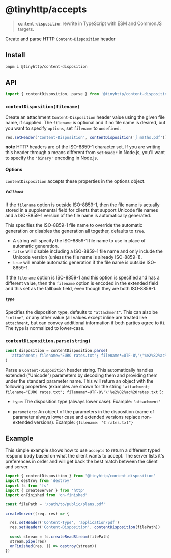 # @tinyhttp/accepts

> [`content-disposition`](https://github.com/jshttp/content-disposition) rewrite in TypeScript with ESM and CommonJS targets.

Create and parse HTTP `Content-Disposition` header

## Install

```sh
pnpm i @tinyhttp/content-disposition
```

## API

```ts
import { contentDisposition, parse } from '@tinyhttp/content-disposition'
```

### `contentDisposition(filename)`

Create an attachment `Content-Disposition` header value using the given file name,
if supplied. The `filename` is optional and if no file name is desired, but you
want to specify `options`, set `filename` to `undefined`.

```js
res.setHeader('Content-Disposition', contentDisposition('∫ maths.pdf'))
```

**note** HTTP headers are of the ISO-8859-1 character set. If you are writing this
header through a means different from `setHeader` in Node.js, you'll want to specify
the `'binary'` encoding in Node.js.

#### Options

`contentDisposition` accepts these properties in the options object.

##### `fallback`

If the `filename` option is outside ISO-8859-1, then the file name is actually
stored in a supplemental field for clients that support Unicode file names and
a ISO-8859-1 version of the file name is automatically generated.

This specifies the ISO-8859-1 file name to override the automatic generation or
disables the generation all together, defaults to `true`.

- A string will specify the ISO-8859-1 file name to use in place of automatic
  generation.
- `false` will disable including a ISO-8859-1 file name and only include the
  Unicode version (unless the file name is already ISO-8859-1).
- `true` will enable automatic generation if the file name is outside ISO-8859-1.

If the `filename` option is ISO-8859-1 and this option is specified and has a
different value, then the `filename` option is encoded in the extended field
and this set as the fallback field, even though they are both ISO-8859-1.

##### `type`

Specifies the disposition type, defaults to `"attachment"`. This can also be
`"inline"`, or any other value (all values except inline are treated like
`attachment`, but can convey additional information if both parties agree to
it). The type is normalized to lower-case.

### `contentDisposition.parse(string)`

```js
const disposition = contentDisposition.parse(
  'attachment; filename="EURO rates.txt"; filename*=UTF-8\'\'%e2%82%ac%20rates.txt'
)
```

Parse a `Content-Disposition` header string. This automatically handles extended
("Unicode") parameters by decoding them and providing them under the standard
parameter name. This will return an object with the following properties (examples
are shown for the string `'attachment; filename="EURO rates.txt"; filename*=UTF-8\'\'%e2%82%ac%20rates.txt'`):

- `type`: The disposition type (always lower case). Example: `'attachment'`

- `parameters`: An object of the parameters in the disposition (name of parameter
  always lower case and extended versions replace non-extended versions). Example:
  `{filename: "€ rates.txt"}`

## Example

This simple example shows how to use `accepts` to return a different typed
respond body based on what the client wants to accept. The server lists it's
preferences in order and will get back the best match between the client and
server.

```ts
import { contentDisposition } from '@tinyhttp/content-disposition'
import destroy from 'destroy'
import fs from 'fs'
import { createServer } from 'http'
import onFinished from 'on-finished'

const filePath = '/path/to/public/plans.pdf'

createServer((req, res) => {

  res.setHeader('Content-Type', 'application/pdf')
  res.setHeader('Content-Disposition', contentDisposition(filePath))

  const stream = fs.createReadStream(filePath)
  stream.pipe(res)
  onFinished(res, () => destroy(stream))
})
```
